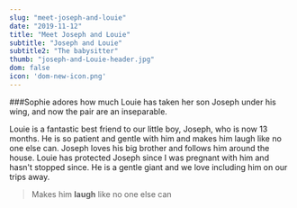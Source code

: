 ```yaml
---
slug: "meet-joseph-and-louie"
date: "2019-11-12"
title: "Meet Joseph and Louie"
subtitle: "Joseph and Louie"
subtitle2: "The babysitter"
thumb: "joseph-and-Louie-header.jpg"
dom: false
icon: 'dom-new-icon.png'
---
```


###Sophie adores how much Louie has taken her son Joseph under his wing, and now the pair are an inseparable. 

Louie is a fantastic best friend to our little boy, Joseph, who is now 13 months. He is so patient and gentle with him and makes him laugh like no one else can. Joseph loves his big brother and follows him around the house. Louie has protected Joseph since I was pregnant with him and hasn't stopped since. He is a gentle giant and we love including him on our trips away.

> Makes him **laugh** like no one else can
